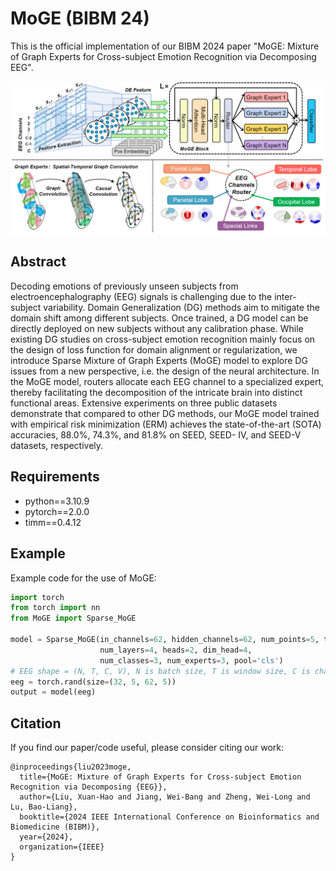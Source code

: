 # MoGE (BIBM 24)
This is the official implementation of our BIBM 2024 paper "MoGE: Mixture of Graph Experts for Cross-subject Emotion Recognition via Decomposing EEG".

![moge](model_figure.png)

## Abstract
Decoding emotions of previously unseen subjects from electroencephalography (EEG) signals is challenging due to the inter-subject variability. Domain Generalization (DG) methods aim to mitigate the domain shift among different subjects. Once trained, a DG model can be directly deployed on new subjects without any calibration phase. While existing DG studies on cross-subject emotion recognition mainly focus on the design of loss function for domain alignment or regularization, we introduce Sparse Mixture of Graph Experts (MoGE) model to explore DG issues from a new perspective, i.e. the design of the neural architecture. In the MoGE model, routers allocate each EEG channel to a specialized expert, thereby facilitating the decomposition of the intricate brain into distinct functional areas. Extensive experiments on three public datasets demonstrate that compared to other DG methods, our MoGE model trained with empirical risk minimization (ERM) achieves the state-of-the-art (SOTA) accuracies, 88.0%, 74.3%, and 81.8% on SEED, SEED- IV, and SEED-V datasets, respectively.

## Requirements
* python==3.10.9
* pytorch==2.0.0
* timm==0.4.12

## Example
Example code for the use of MoGE:
```python
import torch
from torch import nn
from MoGE import Sparse_MoGE

model = Sparse_MoGE(in_channels=62, hidden_channels=62, num_points=5, time_window=5,
                    num_layers=4, heads=2, dim_head=4,
                    num_classes=3, num_experts=3, pool='cls')
# EEG shape = (N, T, C, V), N is batch size, T is window size, C is channel number, V is frequency band number
eeg = torch.rand(size=(32, 5, 62, 5))
output = model(eeg)
```

## Citation
If you find our paper/code useful, please consider citing our work:
```
@inproceedings{liu2023moge,
  title={MoGE: Mixture of Graph Experts for Cross-subject Emotion Recognition via Decomposing {EEG}},
  author={Liu, Xuan-Hao and Jiang, Wei-Bang and Zheng, Wei-Long and Lu, Bao-Liang},
  booktitle={2024 IEEE International Conference on Bioinformatics and Biomedicine (BIBM)},
  year={2024},
  organization={IEEE}
}
```
